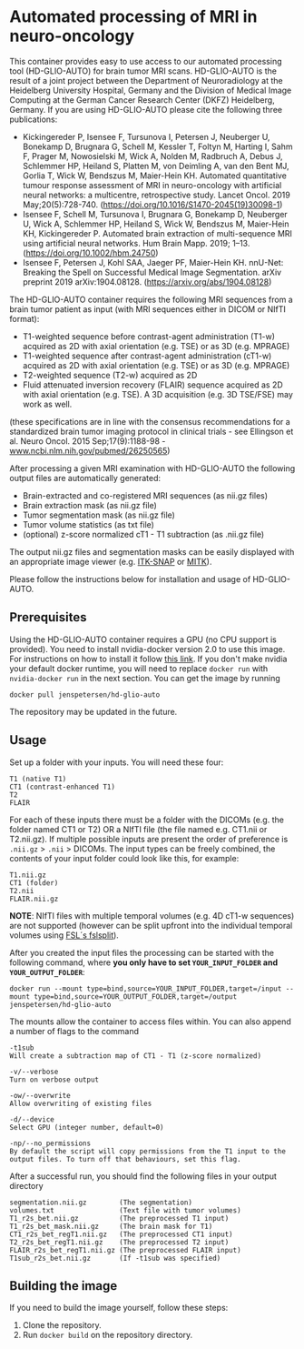 # Automated processing of MRI in neuro-oncology

This container provides easy to use access to our automated processing tool (HD-GLIO-AUTO) for brain tumor MRI scans. HD-GLIO-AUTO is the result of a joint project between the Department of Neuroradiology at the Heidelberg University Hospital, Germany and the Division of Medical Image Computing at the German Cancer Research Center (DKFZ) Heidelberg, Germany. If you are using HD-GLIO-AUTO please cite the following three publications:

* Kickingereder P, Isensee F, Tursunova I, Petersen J, Neuberger U, Bonekamp D, Brugnara G, Schell M, Kessler T, Foltyn M, Harting I, Sahm F, Prager M, Nowosielski M, Wick A, Nolden M, Radbruch A, Debus J, Schlemmer HP, Heiland S, Platten M, von Deimling A, van den Bent MJ, Gorlia T, Wick W, Bendszus M, Maier-Hein KH. Automated quantitative tumour response assessment of MRI in neuro-oncology with artificial neural networks: a multicentre, retrospective study. Lancet Oncol. 2019 May;20(5):728-740. (https://doi.org/10.1016/S1470-2045(19)30098-1)
* Isensee F, Schell M, Tursunova I, Brugnara G, Bonekamp D, Neuberger U, Wick A, Schlemmer HP, Heiland S, Wick W, Bendszus M, Maier-Hein KH, Kickingereder P. Automated brain extraction of multi-sequence MRI using artificial neural networks. Hum Brain Mapp. 2019; 1–13. (https://doi.org/10.1002/hbm.24750)
* Isensee F, Petersen J, Kohl SAA, Jaeger PF, Maier-Hein KH. nnU-Net: Breaking the Spell on Successful Medical Image Segmentation. arXiv preprint 2019 arXiv:1904.08128. (https://arxiv.org/abs/1904.08128)

The HD-GLIO-AUTO container requires the following MRI sequences from a brain tumor patient as input (with MRI sequences either in DICOM or NIfTI format):

* T1-weighted sequence before contrast-agent administration (T1-w) acquired as 2D with axial orientation (e.g. TSE) or as 3D (e.g. MPRAGE)
* T1-weighted sequence after contrast-agent administration (cT1-w) acquired as 2D with axial orientation (e.g. TSE) or as 3D (e.g. MPRAGE)
* T2-weighted sequence (T2-w) acquired as 2D 
* Fluid attenuated inversion recovery (FLAIR) sequence acquired as 2D with axial orientation (e.g. TSE). A 3D acquisition (e.g. 3D TSE/FSE) may work as well.

(these specifications are in line with the consensus recommendations for a standardized brain tumor imaging protocol in clinical trials - see Ellingson et al. Neuro Oncol. 2015 Sep;17(9):1188-98 - www.ncbi.nlm.nih.gov/pubmed/26250565)

After processing a given MRI examination with HD-GLIO-AUTO the following output files are automatically generated:

* Brain-extracted and co-registered MRI sequences (as nii.gz files)
* Brain extraction mask (as nii.gz file)
* Tumor segmentation mask (as nii.gz file)
* Tumor volume statistics (as txt file)
* (optional) z-score normalized cT1 - T1 subtraction (as .nii.gz file)

The output nii.gz files and segmentation masks can be easily displayed with an appropriate image viewer (e.g. [ITK-SNAP](http://www.itksnap.org/) or [MITK](http://www.mitk.org/)).

Please follow the instructions below for installation and usage of HD-GLIO-AUTO.

## Prerequisites

Using the HD-GLIO-AUTO container requires a GPU (no CPU support is provided). You need to install nvidia-docker version 2.0 to use this image. For instructions on how to install it follow [this link](https://github.com/nvidia/nvidia-docker/wiki/Installation-(version-2.0)). If you don't make nvidia your default docker runtime, you will need to replace `docker run` with `nvidia-docker run` in the next section. You can get the image by running

    docker pull jenspetersen/hd-glio-auto

The repository may be updated in the future.

## Usage

Set up a folder with your inputs. You will need these four:

    T1 (native T1)
    CT1 (contrast-enhanced T1)
    T2
    FLAIR

For each of these inputs there must be a folder with the DICOMs (e.g. the folder named CT1 or T2) OR a NIfTI file (the file named e.g. CT1.nii or T2.nii.gz). If multiple possible inputs are present the order of preference is `.nii.gz` > `.nii` > DICOMs.
The input types can be freely combined, the contents of your input folder could look like this, for example:

    T1.nii.gz
    CT1 (folder)
    T2.nii
    FLAIR.nii.gz

**NOTE**: NIfTI files with multiple temporal volumes (e.g. 4D cT1-w sequences) are not supported (however can be split upfront into the individual temporal volumes using [FSL´s fslsplit](https://fsl.fmrib.ox.ac.uk/fsl/fslwiki/Fslutil)).

After you created the input files the processing can be started with the following command, where **you only have to set `YOUR_INPUT_FOLDER` and `YOUR_OUTPUT_FOLDER`**:

    docker run --mount type=bind,source=YOUR_INPUT_FOLDER,target=/input --mount type=bind,source=YOUR_OUTPUT_FOLDER,target=/output jenspetersen/hd-glio-auto

The mounts allow the container to access files within. You can also append a number of flags to the command

    -t1sub
    Will create a subtraction map of CT1 - T1 (z-score normalized)

    -v/--verbose
    Turn on verbose output

    -ow/--overwrite
    Allow overwriting of existing files

    -d/--device
    Select GPU (integer number, default=0)

    -np/--no_permissions
    By default the script will copy permissions from the T1 input to the output files. To turn off that behaviours, set this flag.

After a successful run, you should find the following files in your output directory

    segmentation.nii.gz        (The segmentation)
    volumes.txt                (Text file with tumor volumes)
    T1_r2s_bet.nii.gz          (The preprocessed T1 input)
    T1_r2s_bet_mask.nii.gz     (The brain mask for T1)
    CT1_r2s_bet_regT1.nii.gz   (The preprocessed CT1 input)
    T2_r2s_bet_regT1.nii.gz    (The preprocessed T2 input)
    FLAIR_r2s_bet_regT1.nii.gz (The preprocessed FLAIR input)
    T1sub_r2s_bet.nii.gz       (If -t1sub was specified)

## Building the image

If you need to build the image yourself, follow these steps:

1. Clone the repository.
2. Run `docker build` on the repository directory.
                  

